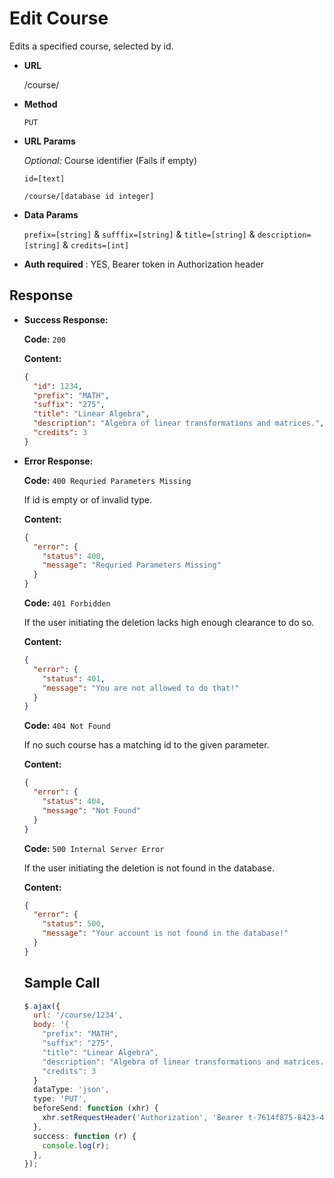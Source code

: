 # Edit Course

Edits a specified course, selected by id.

- **URL**

  /course/

- **Method**

  `PUT`

- **URL Params**

  _Optional:_ Course identifier (Fails if empty)

  `id=[text]`

  `/course/[database id integer]`

- **Data Params**

  `prefix=[string]`
  &
  `sufffix=[string]`
  &
  `title=[string]`
  &
  `description=[string]`
  &
  `credits=[int]`

- **Auth required** : YES, Bearer token in Authorization header

## Response

- **Success Response:**

  **Code:**
  `200`

  **Content:**

  ```json
  {
    "id": 1234,
    "prefix": "MATH",
    "suffix": "275",
    "title": "Linear Algebra",
    "description": "Algebra of linear transformations and matrices.",
    "credits": 3
  }
  ```

- **Error Response:**

  **Code:**
  `400 Requried Parameters Missing`

  If id is empty or of invalid type.

  **Content:**

  ```json
  {
    "error": {
      "status": 400,
      "message": "Requried Parameters Missing"
    }
  }
  ```

  **Code:**
  `401 Forbidden`

  If the user initiating the deletion lacks high enough clearance to do so.

  **Content:**

  ```json
  {
    "error": {
      "status": 401,
      "message": "You are not allowed to do that!"
    }
  }
  ```

  **Code:**
  `404 Not Found`

  If no such course has a matching id to the given parameter.

  **Content:**

  ```json
  {
    "error": {
      "status": 404,
      "message": "Not Found"
    }
  }
  ```

  **Code:**
  `500 Internal Server Error`

  If the user initiating the deletion is not found in the database.

  **Content:**

  ```json
  {
    "error": {
      "status": 500,
      "message": "Your account is not found in the database!"
    }
  }
  ```

  ## Sample Call

  ```javascript
  $.ajax({
    url: '/course/1234',
    body: '{
      "prefix": "MATH",
      "suffix": "275",
      "title": "Linear Algebra",
      "description": "Algebra of linear transformations and matrices.",
      "credits": 3
    }
    dataType: 'json',
    type: 'PUT',
    beforeSend: function (xhr) {
      xhr.setRequestHeader('Authorization', 'Bearer t-7614f875-8423-4f20-a674-d7cf3096290e');
    },
    success: function (r) {
      console.log(r);
    },
  });
  ```

